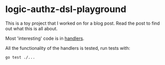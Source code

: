 # logic-authz-dsl-playground

This is a toy project that I worked on for a blog post. Read the post to find
out what this is all about.

Most 'interesting' code is in
[handlers](https://github.com/charlieegan3/logic-authz-dsl-playground/tree/main/internal/handlers).

All the functionality of the handlers is tested, run tests with:

```
go test ./...
```
